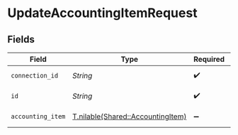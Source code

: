 # UpdateAccountingItemRequest


## Fields

| Field                                                                      | Type                                                                       | Required                                                                   | Description                                                                |
| -------------------------------------------------------------------------- | -------------------------------------------------------------------------- | -------------------------------------------------------------------------- | -------------------------------------------------------------------------- |
| `connection_id`                                                            | *String*                                                                   | :heavy_check_mark:                                                         | ID of the connection                                                       |
| `id`                                                                       | *String*                                                                   | :heavy_check_mark:                                                         | ID of the Item                                                             |
| `accounting_item`                                                          | [T.nilable(Shared::AccountingItem)](../../models/shared/accountingitem.md) | :heavy_minus_sign:                                                         | An item or product                                                         |
